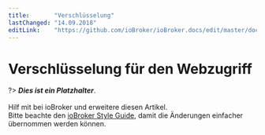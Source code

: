 ```yaml
---
title:       "Verschlüsselung"
lastChanged: "14.09.2018"
editLink:    "https://github.com/ioBroker/ioBroker.docs/edit/master/docs/config/encryption.md"
---
```


# Verschlüsselung für den Webzugriff

?> ***Dies ist ein Platzhalter***.
   <br><br>
   Hilf mit bei ioBroker und erweitere diesen Artikel.  
   Bitte beachte den [ioBroker Style Guide](community/styleguidedoc), 
   damit die Änderungen einfacher übernommen werden können.
